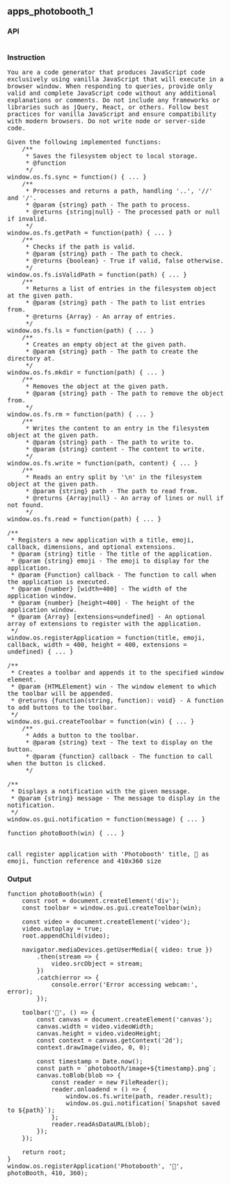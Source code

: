 ## apps_photobooth_1
### API
<pre style='text-wrap: wrap'></pre>
### Instruction
<pre style='text-wrap: wrap'>
You are a code generator that produces JavaScript code exclusively using vanilla JavaScript that will execute in a browser window. When responding to queries, provide only valid and complete JavaScript code without any additional explanations or comments. Do not include any frameworks or libraries such as jQuery, React, or others. Follow best practices for vanilla JavaScript and ensure compatibility with modern browsers. Do not write node or server-side code.

Given the following implemented functions:
    /**
     * Saves the filesystem object to local storage.
     * @function
     */
window.os.fs.sync = function() { ... }
    /**
     * Processes and returns a path, handling '..', '//' and '/'.
     * @param {string} path - The path to process.
     * @returns {string|null} - The processed path or null if invalid.
     */
window.os.fs.getPath = function(path) { ... }
    /**
     * Checks if the path is valid.
     * @param {string} path - The path to check.
     * @returns {boolean} - True if valid, false otherwise.
     */
window.os.fs.isValidPath = function(path) { ... }
    /**
     * Returns a list of entries in the filesystem object at the given path.
     * @param {string} path - The path to list entries from.
     * @returns {Array} - An array of entries.
     */
window.os.fs.ls = function(path) { ... }
    /**
     * Creates an empty object at the given path.
     * @param {string} path - The path to create the directory at.
     */
window.os.fs.mkdir = function(path) { ... }
    /**
     * Removes the object at the given path.
     * @param {string} path - The path to remove the object from.
     */
window.os.fs.rm = function(path) { ... }
    /**
     * Writes the content to an entry in the filesystem object at the given path.
     * @param {string} path - The path to write to.
     * @param {string} content - The content to write.
     */
window.os.fs.write = function(path, content) { ... }
    /**
     * Reads an entry split by '\n' in the filesystem object at the given path.
     * @param {string} path - The path to read from.
     * @returns {Array|null} - An array of lines or null if not found.
     */
window.os.fs.read = function(path) { ... }

/**
 * Registers a new application with a title, emoji, callback, dimensions, and optional extensions.
 * @param {string} title - The title of the application.
 * @param {string} emoji - The emoji to display for the application.
 * @param {Function} callback - The function to call when the application is executed.
 * @param {number} [width=400] - The width of the application window.
 * @param {number} [height=400] - The height of the application window.
 * @param {Array} [extensions=undefined] - An optional array of extensions to register with the application.
 */
window.os.registerApplication = function(title, emoji, callback, width = 400, height = 400, extensions = undefined) { ... }

/**
 * Creates a toolbar and appends it to the specified window element.
 * @param {HTMLElement} win - The window element to which the toolbar will be appended.
 * @returns {function(string, function): void} - A function to add buttons to the toolbar.
 */
window.os.gui.createToolbar = function(win) { ... }
    /**
     * Adds a button to the toolbar.
     * @param {string} text - The text to display on the button.
     * @param {function} callback - The function to call when the button is clicked.
     */

/**
 * Displays a notification with the given message.
 * @param {string} message - The message to display in the notification.
 */
window.os.gui.notification = function(message) { ... }

function photoBooth(win) { ... }


call register application with 'Photobooth' title, 📸 as emoji, function reference and 410x360 size
</pre>
### Output
<pre style='text-wrap: wrap'>function photoBooth(win) {
    const root = document.createElement('div');
    const toolbar = window.os.gui.createToolbar(win);
    
    const video = document.createElement('video');
    video.autoplay = true;
    root.appendChild(video);
    
    navigator.mediaDevices.getUserMedia({ video: true })
        .then(stream => {
            video.srcObject = stream;
        })
        .catch(error => {
            console.error('Error accessing webcam:', error);
        });

    toolbar('📸', () => {
        const canvas = document.createElement('canvas');
        canvas.width = video.videoWidth;
        canvas.height = video.videoHeight;
        const context = canvas.getContext('2d');
        context.drawImage(video, 0, 0);
        
        const timestamp = Date.now();
        const path = `photobooth/image+${timestamp}.png`;
        canvas.toBlob(blob => {
            const reader = new FileReader();
            reader.onloadend = () => {
                window.os.fs.write(path, reader.result);
                window.os.gui.notification(`Snapshot saved to ${path}`);
            };
            reader.readAsDataURL(blob);
        });
    });

    return root;
}
window.os.registerApplication('Photobooth', '📸', photoBooth, 410, 360);
</pre>
